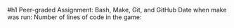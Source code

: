 #h1 Peer-graded Assignment: Bash, Make, Git, and GitHub
Date when make was run:
Number of lines of code in the game:
